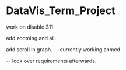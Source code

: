 # DataVis_Term_Project


work on disable 311.

add zooming and all.

add scroll in graph. -- currently working ahmed



-- look over requirements afterwards. 
